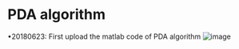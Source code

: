 # PDA algorithm
  •20180623: First upload the matlab code of PDA algorithm
  ![image](https://github.com/hcheng1005/RADAR/blob/master/Target_Association/PDA/PDA_figure.png?imageMogr2/auto-orient/strip%7CimageView2/2/w/200)
  
